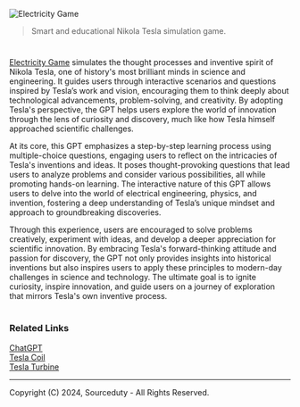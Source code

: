 ![Electricity Game](https://github.com/user-attachments/assets/8aa6b5a8-a8aa-4b27-a3e1-3de8c0175112)

> Smart and educational Nikola Tesla simulation game.

#

[Electricity Game](https://chatgpt.com/g/g-W1hbV6SLC-electricity-game) simulates the thought processes and inventive spirit of Nikola Tesla, one of history's most brilliant minds in science and engineering. It guides users through interactive scenarios and questions inspired by Tesla’s work and vision, encouraging them to think deeply about technological advancements, problem-solving, and creativity. By adopting Tesla's perspective, the GPT helps users explore the world of innovation through the lens of curiosity and discovery, much like how Tesla himself approached scientific challenges.

At its core, this GPT emphasizes a step-by-step learning process using multiple-choice questions, engaging users to reflect on the intricacies of Tesla's inventions and ideas. It poses thought-provoking questions that lead users to analyze problems and consider various possibilities, all while promoting hands-on learning. The interactive nature of this GPT allows users to delve into the world of electrical engineering, physics, and invention, fostering a deep understanding of Tesla’s unique mindset and approach to groundbreaking discoveries.

Through this experience, users are encouraged to solve problems creatively, experiment with ideas, and develop a deeper appreciation for scientific innovation. By embracing Tesla's forward-thinking attitude and passion for discovery, the GPT not only provides insights into historical inventions but also inspires users to apply these principles to modern-day challenges in science and technology. The ultimate goal is to ignite curiosity, inspire innovation, and guide users on a journey of exploration that mirrors Tesla's own inventive process.

#
### Related Links

[ChatGPT](https://github.com/sourceduty/ChatGPT)
<br>
[Tesla Coil](https://github.com/sourceduty/Tesla_Coil)
<br>
[Tesla Turbine](https://github.com/sourceduty/Tesla_Turbine)

***
Copyright (C) 2024, Sourceduty - All Rights Reserved.
